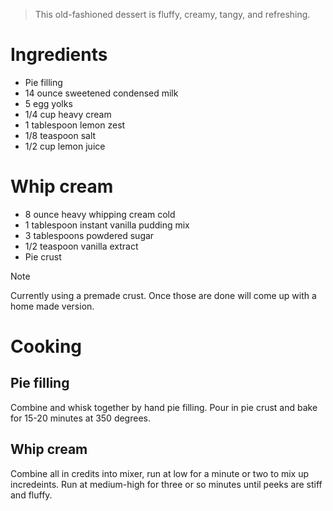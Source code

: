 > This old-fashioned dessert is fluffy, creamy, tangy, and refreshing.

# Ingredients
- Pie filling
- 14 ounce sweetened condensed milk
- 5 egg yolks
- 1/4 cup heavy cream
- 1 tablespoon lemon zest
- 1/8 teaspoon salt
- 1/2 cup lemon juice

# Whip cream
- 8 ounce heavy whipping cream cold
- 1 tablespoon instant vanilla pudding mix
- 3 tablespoons powdered sugar
- 1/2 teaspoon vanilla extract
- Pie crust

> [!NOTE] 
> Currently using a premade crust. Once those are done will come up with a home made version.

# Cooking
## Pie filling
Combine and whisk together by hand pie filling. Pour in pie crust and bake for 15-20 minutes at 350 degrees.

## Whip cream
Combine all in credits into mixer, run at low for a minute or two to mix up incredeints. Run at medium-high for three or so minutes until peeks are stiff and fluffy.
